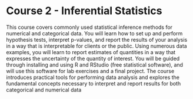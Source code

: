 # Course 2 - Inferential Statistics

This course covers commonly used statistical inference methods for numerical and categorical data. You will learn how to set up and perform hypothesis tests, interpret p-values, and report the results of your analysis in a way that is interpretable for clients or the public. Using numerous data examples, you will learn to report estimates of quantities in a way that expresses the uncertainty of the quantity of interest. You will be guided through installing and using R and RStudio (free statistical software), and will use this software for lab exercises and a final project. The course introduces practical tools for performing data analysis and explores the fundamental concepts necessary to interpret and report results for both categorical and numerical data
